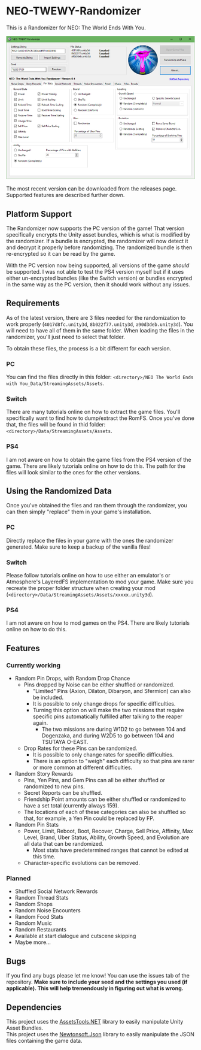 # NEO-TWEWY-Randomizer
This is a Randomizer for NEO: The World Ends With You.

![Picture showing the application](Images/Randomizer_Img.png "The Randomizer")<br>

The most recent version can be downloaded from the releases page. Supported features are described further down.

## Platform Support
The Randomizer now supports the PC version of the game! That version specifically encrypts the Unity asset bundles, which is what is modified by the randomizer. If a bundle is encrypted, the randomizer will now detect it and decrypt it properly before randomizing. The randomized bundle is then re-encrypted so it can be read by the game.

With the PC version now being supported, all versions of the game _should_ be supported. I was not able to test the PS4 version myself but if it uses either un-encrypted bundles (like the Switch version) or bundles encrypted in the same way as the PC version, then it should work without any issues.

## Requirements
As of the latest version, there are 3 files needed for the randomization to work properly (`4017d8fc.unity3d`, `8b022f77.unity3d`, `a90d3deb.unity3d`). You will need to have all of them in the same folder. When loading the files in the randomizer, you'll just need to select that folder.

To obtain these files, the process is a bit different for each version.

### PC
You can find the files directly in this folder: `<directory>/NEO The World Ends with You_Data/StreamingAssets/Assets`.

### Switch
There are many tutorials online on how to extract the game files. You'll specifically want to find how to dump/extract the RomFS. Once you've done that, the files will be found in thid folder: `<directory>/Data/StreamingAssets/Assets`.

### PS4
I am not aware on how to obtain the game files from the PS4 version of the game. There are likely tutorials online on how to do this. The path for the files will look similar to the ones for the other versions.

## Using the Randomized Data
Once you've obtained the files and ran them through the randomizer, you can then simply "replace" them in your game's installation.

### PC
Directly replace the files in your game with the ones the randomizer generated. Make sure to keep a backup of the vanilla files!

### Switch
Please follow tutorials online on how to use either an emulator's or Atmosphere's LayeredFS implementation to mod your game. Make sure you recreate the proper folder structure when creating your mod (`<directory>/Data/StreamingAssets/Assets/xxxxx.unity3d`).

### PS4
I am not aware on how to mod games on the PS4. There are likely tutorials online on how to do this.

## Features

### Currently working
- Random Pin Drops, with Random Drop Chance
  - Pins dropped by Noise can be either shuffled or randomized.
    - "Limited" Pins (Axion, Dilaton, Dibaryon, and Sfermion) can also be included.
    - It is possible to only change drops for specific difficulties.
    - Turning this option on will make the two missions that require specific pins automatically fulfilled after talking to the reaper again.
      - The two missions are during W1D2 to go between 104 and Dogenzaka, and during W2D5 to go between 104 and TSUTAYA O-EAST.
  - Drop Rates for these Pins can be randomized.
    - It is possible to only change rates for specific difficulties.
    - There is an option to "weigh" each difficulty so that pins are rarer or more common at different difficulties.
- Random Story Rewards
  - Pins, Yen Pins, and Gem Pins can all be either shuffled or randomized to new pins.
  - Secret Reports can be shuffled.
  - Friendship Point amounts can be either shuffled or randomized to have a set total (currently always 159).
  - The locations of each of these categories can also be shuffled so that, for example, a Yen Pin could be replaced by FP.
- Random Pin Stats
  - Power, Limit, Reboot, Boot, Recover, Charge, Sell Price, Affinity, Max Level, Brand, Uber Status, Ability, Growth Speed, and Evolution are all data that can be randomized.
    - Most stats have predetermined ranges that cannot be edited at this time.
  - Character-specific evolutions can be removed.

### Planned
- Shuffled Social Network Rewards
- Random Thread Stats
- Random Shops
- Random Noise Encounters
- Random Food Stats
- Random Music
- Random Restaurants
- Available at start dialogue and cutscene skipping
- Maybe more...

## Bugs
If you find any bugs please let me know! You can use the issues tab of the repository. **Make sure to include your seed and the settings you used (if applicable). This will help tremendously in figuring out what is wrong.**

## Dependencies
This project uses the [AssetsTools.NET](https://github.com/nesrak1/AssetsTools.NET/) library to easily manipulate Unity Asset Bundles.<br>
This project uses the [Newtonsoft.Json](https://github.com/JamesNK/Newtonsoft.Json) library to easily manipulate the JSON files containing the game data.

